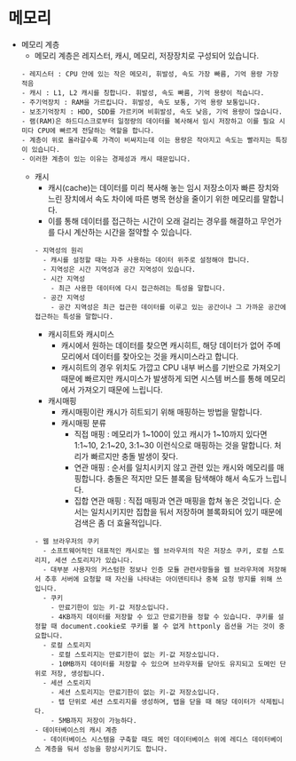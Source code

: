 메모리
=
- 메모리 계층
  - 메모리 계층은 레지스터, 캐시, 메모리, 저장장치로 구성되어 있습니다.
  ~~~
  - 레지스터 : CPU 안에 있는 작은 메모리, 휘발성, 속도 가장 빠름, 기억 용량 가장 적음
  - 캐시 : L1, L2 캐시를 칭합니다. 휘발성, 속도 빠름, 기억 용량이 적습니다.
  - 주기억장치 : RAM을 가르킵니다. 휘발성, 속도 보통, 기억 용량 보통입니다.
  - 보조기억장치 : HDD, SDD를 가르키며 비휘발성, 속도 낮음, 기억 용량이 많습니다.
  - 램(RAM)은 하드디스크로부터 일정량의 데이터를 복사해서 임시 저장하고 이를 필요 시미다 CPU에 빠르게 전달하는 역할을 합니다.
  - 계층이 위로 올라갈수록 가격이 비싸지는데 이는 용량은 작아지고 속도는 빨라지는 특징이 있습니다.
  - 이러한 계층이 있는 이유는 경제성과 캐시 때문입니다.
  ~~~
  - 캐시
    - 캐시(cache)는 데이터를 미리 복사해 놓는 임시 저장소이자 빠른 장치와 느린 장치에서 속도 차이에 따른 병목 현상을 줄이기 위한 메모리를 말합니다.
    - 이를 통해 데이터를 접근하는 시간이 오래 걸리는 경우를 해결하고 무언가를 다시 계산하는 시간을 절약할 수 있습니다.
    ~~~
    - 지역성의 원리
      - 캐시를 설정할 때는 자주 사용하는 데이터 위주로 설정해야 합니다.
      - 지역성은 시간 지역성과 공간 지역성이 있습니다.
      - 시간 지역성
        - 최근 사용한 데이터에 다시 접근하려는 특성을 말합니다.
      - 공간 지역성
        - 공간 지역성은 최근 접근한 데이터를 이루고 있는 공간이나 그 가까운 공간에 접근하는 특성을 말합니다.
    ~~~
    - 캐시히트와 캐시미스
      - 캐시에서 원하는 데이터를 찾으면 캐시히트, 해당 데이터가 없어 주메모리에서 데이터를 찾아오는 것을 캐시미스라고 합니다.
      - 캐시히트의 경우 위치도 가깝고 CPU 내부 버스를 기반으로 가져오기 때문에 빠르지만 캐시미스가 발생하게 되면 시스템 버스를 통해 메모리에서 가져오기 때문에 느립니다.
    - 캐시매핑
      - 캐시매핑이란 캐시가 히트되기 위해 매핑하는 방법을 말합니다.
      - 캐시매핑 분류
        - 직접 매핑 : 메모리가 1~100이 있고 캐시가 1~10까지 있다면 1:1~10, 2:1~20, 3:1~30 이런식으로 매핑하는 것을 말합니다. 처리가 빠르지만 충돌 발생이 잦다.
        - 연관 매핑 : 순서를 일치시키지 않고 관련 있는 캐시와 메모리를 매핑합니다. 충돌은 적지만 모든 블록을 탐색해야 해서 속도가 느립니다.
        - 집합 연관 매핑 : 직접 매핑과 연관 매핑을 합쳐 놓은 것입니다. 순서는 일치시키지만 집합을 둬서 저장하며 블록화되어 있기 때문에 검색은 좀 더 효율적입니다.
    ~~~
    - 웹 브라우저의 쿠키
      - 소프트웨어적인 대표적인 캐시로는 웹 브라우저의 작은 저장소 쿠키, 로컬 스토리지, 세션 스토리지가 있습니다.
      - 대부분 사용자의 커스텀한 정보나 인증 모듈 관련사항들을 웹 브라우저에 저장해서 추후 서버에 요청할 때 자신을 나타내는 아이덴티티나 중복 요청 방지를 위해 쓰입니다.
      - 쿠키
        - 만료기한이 있는 키-값 저장소입니다.
        - 4KB까지 데이터를 저장할 수 있고 만료기한을 정할 수 있습니다. 쿠키를 설정할 때 document.cookie로 쿠키를 볼 수 없게 httponly 옵션을 거는 것이 중요합니다.
      - 로컬 스토리지
        - 로컬 스토리지는 만료기한이 없는 키-값 저장소입니다.
        - 10MB까지 데이터를 저장할 수 있으며 브라우저를 닫아도 유지되고 도메인 단위로 저장, 생성됩니다.
      - 세션 스토리지
        - 세션 스토리지는 만료기한이 없는 키-값 저장소입니다.
        - 탭 단위로 세션 스토리지를 생성하며, 탭을 닫을 때 해당 데이터가 삭제됩니다.
        - 5MB까지 저장이 가능하다.
    - 데이터베이스의 캐시 계층
      - 데이터베이스 시스템을 구축할 때도 메인 데이터베이스 위에 레디스 데이터베이스 계층을 둬서 성능을 향상시키기도 합니다.
    ~~~